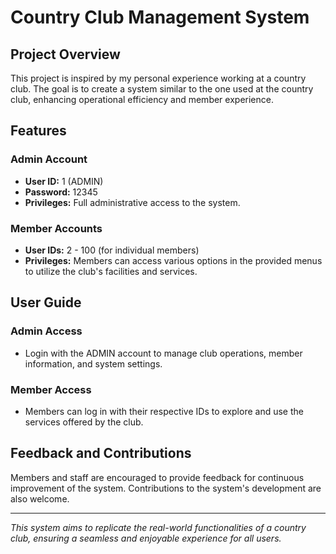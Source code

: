 # Country Club Management System

## Project Overview
This project is inspired by my personal experience working at a country club. The goal is to create a system similar to the one used at the country club, enhancing operational efficiency and member experience.

## Features

### Admin Account
- **User ID:** 1 (ADMIN)
- **Password:** 12345
- **Privileges:** Full administrative access to the system.

### Member Accounts
- **User IDs:** 2 - 100 (for individual members)
- **Privileges:** Members can access various options in the provided menus to utilize the club's facilities and services.

## User Guide

### Admin Access
- Login with the ADMIN account to manage club operations, member information, and system settings.

### Member Access
- Members can log in with their respective IDs to explore and use the services offered by the club.

## Feedback and Contributions
Members and staff are encouraged to provide feedback for continuous improvement of the system. Contributions to the system's development are also welcome.

---

_This system aims to replicate the real-world functionalities of a country club, ensuring a seamless and enjoyable experience for all users._
